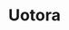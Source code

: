 ---
layout: place
title: "Uotora"
permalink: /new-york/brooklyn/uotora.html
stateAbbr: NY
stateName: New York
cityName: Brooklyn
seo:
  name: "Uotora"
  type: Restaurant
  links: http://uotorabk.com/
description: "Uotora serves delicious sushi in Brooklyn, New York. Try fresh Japanese dishes for a great dining experience. Available for takeout, delivery, and dinner."
place_id: ChIJkVcmgJxbwokRIqAid-4ZjFs
photos:
  - name: >-
      places/ChIJkVcmgJxbwokRIqAid-4ZjFs/photos/AeeoHcIEjFOa8ZayBNw1C6j7IXyQQn7112nT8UeRgnBOYc1iINVwXAnboIARKVzDsvmGdpwAUdF9BIPXOsN43txPrrR1ENnieXCcISLnZmW85T5UkPW7OI8Q41tQXOzHmx-PjBtly23HetF1_3iTZ3l06rZOexhcNa2ex_V73YuuvZCT9uXQoVRy37GwfOdvgMUUSebA3AVNl_4HLPUt4ofgiwlpWc0ZtfEdyeGboHgS_jtzl57KaJv4ooe-J73n9BnEnRGuoMzWdEGxyFVF5_5h9FinjfsyXRDUrNimqdd7s9IWwjIoay3233XDfBJYHwOjB6DETokOVOwukoAUC-BGNF-hBibeWLXEE_MJpZ9Wdk-X7Bz1r8t4GI24UnO78ZnnxJQVpPeoBTmeTylGhsgKncuPSOnUcJGwxX8U8Tv7Yss
    widthPx: 4080
    heightPx: 3072
    authorAttributions:
      - displayName: EAM Vibing
        uri: https://maps.google.com/maps/contrib/116229455988403294354
        photoUri: >-
          https://lh3.googleusercontent.com/a-/ALV-UjX4fG2pLeYKg5liz5pDDej_sGJp5IFloXotL4Y5JKxH20-rxmSe=s100-p-k-no-mo
    flagContentUri: >-
      https://www.google.com/local/imagery/report/?cb_client=maps_api_places.places_api&image_key=!1e10!2sCIHM0ogKEICAgIDj6aivJQ&hl=en-US
    googleMapsUri: >-
      https://www.google.com/maps/place//data=!3m4!1e2!3m2!1sCIHM0ogKEICAgIDj6aivJQ!2e10!4m2!3m1!1s0x89c25b9c80265791:0x5b8c19ee7722a022
  - name: >-
      places/ChIJkVcmgJxbwokRIqAid-4ZjFs/photos/AeeoHcKNjCwBNPxI_JjSuIJ_dUDM7GxuQ2Ez2wkhXeQo3cIBSqfLfAANuhEv86YT5s2AeDm99kTQOQulDDdjOjadSo56OmbqIT9xbiQjxllEpUka0dyyDZdMAYXxSDsl8CGFvUQsMpIrYn1RUDy5oRrlt7JtiXN7cF6bXyxPq4iAuIYBFvNPm-Cz0yD6IFxXSQp2UOCD1IOdaUMADQTWCdpqb8BZcCNzXdIHJkzVOVrU3Epgk9h1qdWbMyYnxhWN_a5BNBpexiE_JouUL4Ka6M9llGLyiRKnReb57Dli1uRdLswI27UoJit6bEfJbXLbpj5Umfr-d6yZRKCYVzt1A_FKIRZOM51fR_EVomc4srp4RLgbwDMTNbFohlydqDArCJzdmo2jMaOQ71-A80im1pXEUUH9cWqk8tj3jotFlKjGVupmxV2j
    widthPx: 4800
    heightPx: 3600
    authorAttributions:
      - displayName: Joshua Touriz
        uri: https://maps.google.com/maps/contrib/116311304640139927276
        photoUri: >-
          https://lh3.googleusercontent.com/a-/ALV-UjXiO71i5T8WtAzH9TSxtUnBc7MWLaPcb4fGpy2tnt5K3wsEW5E=s100-p-k-no-mo
    flagContentUri: >-
      https://www.google.com/local/imagery/report/?cb_client=maps_api_places.places_api&image_key=!1e10!2sCIHM0ogKEICAgIDOnOOAnwE&hl=en-US
    googleMapsUri: >-
      https://www.google.com/maps/place//data=!3m4!1e2!3m2!1sCIHM0ogKEICAgIDOnOOAnwE!2e10!4m2!3m1!1s0x89c25b9c80265791:0x5b8c19ee7722a022
  - name: >-
      places/ChIJkVcmgJxbwokRIqAid-4ZjFs/photos/AeeoHcL-zaO_zs8nWQqMf3KNHJtV0xKGF9RnGNf4yOMm6zKvYyIfxIwmC4K79b4UwebPFRoVwVVDAyTGNUTey-ELEO6q3zJN2f1nShfv9BTfIs38ijLxmk2Spvhgo7lZms006cJYq4P1iMil_qRltgYiGV0TU1tToQ4goJXOAIwaKdvQ0TdL_12e6z3K_tRVGGmvorYsgayKxYtCTLjYYkCDYav2uALRQiMot0rQ-ZjpxHI9N1L9iZaPqwDw9d2td3V7zSqMnyo3YE2kt10Tmdu_6zhgbkVnIyn_HiuYaKlPgyyc2dnYCkqqG5z5A37A12BG5u7AJbLqZDhBFahAoh30NNVs1fJjz4BxZML0w6IMj9LavhzSduwMDD7mQbHo0wjeUGR_aCpXz0R5ttJMN3pTq4zeCvXH7j8TcwQ2EUE5Oh94Dg
    widthPx: 3000
    heightPx: 4000
    authorAttributions:
      - displayName: 유진
        uri: https://maps.google.com/maps/contrib/110574039566320213856
        photoUri: >-
          https://lh3.googleusercontent.com/a/ACg8ocKJ7C6ooTVsClVbnBzdPKGKnpoggcwv_toaXBiQKLduh7-vEw=s100-p-k-no-mo
    flagContentUri: >-
      https://www.google.com/local/imagery/report/?cb_client=maps_api_places.places_api&image_key=!1e10!2sCIHM0ogKEICAgICLqs7geQ&hl=en-US
    googleMapsUri: >-
      https://www.google.com/maps/place//data=!3m4!1e2!3m2!1sCIHM0ogKEICAgICLqs7geQ!2e10!4m2!3m1!1s0x89c25b9c80265791:0x5b8c19ee7722a022
  - name: >-
      places/ChIJkVcmgJxbwokRIqAid-4ZjFs/photos/AeeoHcKSEFb5dzLeLm6peHJuKTNsW6bw5Tjp7pPaE0Ek1KX7lZOYHJcNc3hiKPrFTqPpw9fe4pkSHy5InWJP8BCaNxUkd3aW9bfvHs_BuSzOje6QBe6LDrvS0PduxlUSjhZMe2y0zPHEhuFzaDHbNjgvyvuHjQwBLlr-nKos8T8tsnrvHU8UMzK-Jcu7d-Dckl8L-GbbN0ZwCilBff92Mj4SYCzwfD24hDCaPypUXngD2Xb1zfn54JBIx693Bk9bYb3bw3UAPcVa0BFx63R-Db03a1Ps3RlSqIBEhC1df4lR5EwMP3mvPZJy61ppm6wtSlFQNyqSoZw9jjdKHxZ5Zt7dhfmpqH76uGuaLuQ5hPyIMrz4WhGgYFK9PRyCwNOpHYefrpQ9nMbpXZ5xuY6kjWNrJcZsHEhPuUSxrn5bQskfZ9Fscw
    widthPx: 4080
    heightPx: 3072
    authorAttributions:
      - displayName: AD W
        uri: https://maps.google.com/maps/contrib/115088606321397040913
        photoUri: >-
          https://lh3.googleusercontent.com/a/ACg8ocJ9LEwS06-f7KWbAHkhdxZTD55YBwumHJoavI2I7e5jID_z7mY5=s100-p-k-no-mo
    flagContentUri: >-
      https://www.google.com/local/imagery/report/?cb_client=maps_api_places.places_api&image_key=!1e10!2sCIHM0ogKEICAgIC7-P34ZQ&hl=en-US
    googleMapsUri: >-
      https://www.google.com/maps/place//data=!3m4!1e2!3m2!1sCIHM0ogKEICAgIC7-P34ZQ!2e10!4m2!3m1!1s0x89c25b9c80265791:0x5b8c19ee7722a022
  - name: >-
      places/ChIJkVcmgJxbwokRIqAid-4ZjFs/photos/AeeoHcKjg32pfRiItfXlowOt0w3IBZ_R71eVAzPf1OOSIAmc0Ai7RnpAoz0gDHVrdMqAA4k5j2FRkZiV4Yujw2rlp24dp6F2MxX8lAy4MyCk4322a_xrSqhcjV7mOzwFyzg--h85lSIUmfnajCco3sBX67vd-MhMDSu2lVNvq-lPZ_PqGV967OoYF55k6ui_bV8c8_hhqebYhkm-rAjzPWE_MzsD4WYZn5gFhpr9FPj9yW8qNwtX0uUn72sPXBh0uoisV4kg0DSPjTcrumw83B5uq4kXSeFlvaFkH6ObQfmVW8Y_aa0l-lilVDRe2yJlSnj48BPqzYOwdAhNypdqXrgp80h2NznDomYiRe7unRomwzoszCn404LYckYU6gd--28U2KOG00asgyRanYeOV6rT4yraOIGqLBXC4dTWK4PxTt8r1HS4
    widthPx: 4032
    heightPx: 3024
    authorAttributions:
      - displayName: Erin Hwang
        uri: https://maps.google.com/maps/contrib/105701907704493503712
        photoUri: >-
          https://lh3.googleusercontent.com/a-/ALV-UjWfgTjF05-daLexhfOjQEtRF0DwIva-NYSeMVAfZ3QJzMXA6kIM=s100-p-k-no-mo
    flagContentUri: >-
      https://www.google.com/local/imagery/report/?cb_client=maps_api_places.places_api&image_key=!1e10!2sCIHM0ogKEICAgIDOgcG9iwE&hl=en-US
    googleMapsUri: >-
      https://www.google.com/maps/place//data=!3m4!1e2!3m2!1sCIHM0ogKEICAgIDOgcG9iwE!2e10!4m2!3m1!1s0x89c25b9c80265791:0x5b8c19ee7722a022
  - name: >-
      places/ChIJkVcmgJxbwokRIqAid-4ZjFs/photos/AeeoHcIAP1EYfmTieQFOczt8XpvB0QWQiKnus5suk_vP3crzMekMR66M0qRrYD_jpPMf2Ryja5P4goSS7PcEFnEnontonadzWkuDRyCh64cMWqpVNIN1qTz8tGA27jvoGa8576TxsxDrLJ0w6gmoCEvEFL9_MUe01S90-9TscofuM3tQUrX6PwWF2Hf0GbKgqlGvYSI-puPR6ebZJgzJiTG14afQlnOoq9o1Ntza_hImeEYvRRdJCcviXHWa-40-pAeyDXJ8BxvnzHKTlVE6LDf3kbsox3r8bVmSs7AfYVcPBw9hw5ixuszykJqk8vCG5ngVyk-uEwPUQjbElRq6dV6APU1wIvr2pIseXjQp2y73SpUY8CAMymzA0iHxYZ6zXsXdwC8JaVJ-IDJgrodDw03T74NedKzdZsg5pnzDOQ1QArk2GVI0
    widthPx: 3000
    heightPx: 4000
    authorAttributions:
      - displayName: 유진
        uri: https://maps.google.com/maps/contrib/110574039566320213856
        photoUri: >-
          https://lh3.googleusercontent.com/a/ACg8ocKJ7C6ooTVsClVbnBzdPKGKnpoggcwv_toaXBiQKLduh7-vEw=s100-p-k-no-mo
    flagContentUri: >-
      https://www.google.com/local/imagery/report/?cb_client=maps_api_places.places_api&image_key=!1e10!2sCIHM0ogKEICAgICLqs7guQE&hl=en-US
    googleMapsUri: >-
      https://www.google.com/maps/place//data=!3m4!1e2!3m2!1sCIHM0ogKEICAgICLqs7guQE!2e10!4m2!3m1!1s0x89c25b9c80265791:0x5b8c19ee7722a022
  - name: >-
      places/ChIJkVcmgJxbwokRIqAid-4ZjFs/photos/AeeoHcK2GuPz0nRlh_H6CgWBvkwE-cts6L1xpjuM4el6O8DKpve3BidWCnW2dZuvpE_NqphN1yiLX0iumlxw7ZBkQlvYjDEydMZMuFpFWvCiSeqWSPSk_-Who6MHr6Su7pqNv40fQ-yayWN921LYLqCWgQBcb3CRIKJrciNWfgqbifei6XApG5Tz9hC3WbZAgy_w3wlcI7LafAKjqcjRlzn4HI7mvh-pydCmBoxrFJ2uBDEZdkiwzhgtJiHRATL7vkkHRDTbLGFfhQUT9Bt2Ynh3k7WxO48szR8hdi7fegAdZgCv6Yamjm5IVerzhOWb8xMysZMcNXgytEOf0jWGm6b7YsvMHBh2MZ94Fp9HMv7vMVrv-gQOE9EwpJTE9QGUYYXT-QOG3zWL6R-QijzKFglUxAWw7_xvlVmjuVVqiHYHJaAZaTlc
    widthPx: 4080
    heightPx: 3072
    authorAttributions:
      - displayName: AD W
        uri: https://maps.google.com/maps/contrib/115088606321397040913
        photoUri: >-
          https://lh3.googleusercontent.com/a/ACg8ocJ9LEwS06-f7KWbAHkhdxZTD55YBwumHJoavI2I7e5jID_z7mY5=s100-p-k-no-mo
    flagContentUri: >-
      https://www.google.com/local/imagery/report/?cb_client=maps_api_places.places_api&image_key=!1e10!2sCIHM0ogKEICAgIC7-P345QE&hl=en-US
    googleMapsUri: >-
      https://www.google.com/maps/place//data=!3m4!1e2!3m2!1sCIHM0ogKEICAgIC7-P345QE!2e10!4m2!3m1!1s0x89c25b9c80265791:0x5b8c19ee7722a022
  - name: >-
      places/ChIJkVcmgJxbwokRIqAid-4ZjFs/photos/AeeoHcJAc4htnPn9W5VvYclv3njMYK5EE_34DVjeD7yjVjtvWYgzGj5c-ZpqtJnU9_DbAJKzS3fkJg8fqkLWp_Wt9WpXzxOF6jLbmCSNIJAHWEisI_muFX15bb5q8AV8Bo6tcmFsT_TOmCriNRUxDkQ8oPt0YiZDpxJtZTSVJ7poDKrvOT7phXApGdYukbqlkk4zdmG9ZpNapLWjHluXbcuDzdwYWcfNAyowa8m4M2UEVEkhfiQQ1x9eXSSX_jx6LD8ZseLvuyc8NKa53H__qtp3UNkbyhjogiP2UCqVDXr1PdByxTA3wJMaQZ0K3rFCt2J0nZcDj008Y4afkalsPY5_oAEWBoFuYN91es0oLqbWUREONUzGfxN-5rBx58GTqX24HkHOrMnnQtkV_7jdyselbKyhMSQ5wWEh_yFcFbaGEq-CSiBe
    widthPx: 3024
    heightPx: 4032
    authorAttributions:
      - displayName: Erin Hwang
        uri: https://maps.google.com/maps/contrib/105701907704493503712
        photoUri: >-
          https://lh3.googleusercontent.com/a-/ALV-UjWfgTjF05-daLexhfOjQEtRF0DwIva-NYSeMVAfZ3QJzMXA6kIM=s100-p-k-no-mo
    flagContentUri: >-
      https://www.google.com/local/imagery/report/?cb_client=maps_api_places.places_api&image_key=!1e10!2sCIHM0ogKEICAgIDOgcG92wE&hl=en-US
    googleMapsUri: >-
      https://www.google.com/maps/place//data=!3m4!1e2!3m2!1sCIHM0ogKEICAgIDOgcG92wE!2e10!4m2!3m1!1s0x89c25b9c80265791:0x5b8c19ee7722a022
  - name: >-
      places/ChIJkVcmgJxbwokRIqAid-4ZjFs/photos/AeeoHcILZgDWrDN0k0HUgrMDUBCuokuIGWowspfNSkcPRMwcXbNa6DII4Qwyi6ZGmhRL4p06MD_xgKg40OSAKZwo19OASf4zYLYGVNrh0TN9B-lIqTn9ySOFGocnkOv1p4cTuX6fsu8OZMmenrZAn-rb2VKd92rv4KolTs-_E3whSWzPKkMrOu9lDlSbej67IpoWLfIVnAwqhWyoX-PxCyufi0oqkbThdwL7AVJwawGUf1rTm811Un66oyT5lxnmiyU2gpVrGyN38m-FekLSDkbVHPU0nZzdIJHAFXcTtmGdjIgZtaDwh9s3L_KjZWrqwKRDa0Et_JxPOkNSFnJ-CjoirhRv2nxj3zTeWVjlitK9VA8lUif7WQ4GuHAwquDxrakIsPlDwIAfb6rqQQP2b6C8vd_cYMVwNM4yyqrZWkg6kQHV5rD1
    widthPx: 4080
    heightPx: 3072
    authorAttributions:
      - displayName: AD W
        uri: https://maps.google.com/maps/contrib/115088606321397040913
        photoUri: >-
          https://lh3.googleusercontent.com/a/ACg8ocJ9LEwS06-f7KWbAHkhdxZTD55YBwumHJoavI2I7e5jID_z7mY5=s100-p-k-no-mo
    flagContentUri: >-
      https://www.google.com/local/imagery/report/?cb_client=maps_api_places.places_api&image_key=!1e10!2sCIHM0ogKEICAgIC7-P34-QE&hl=en-US
    googleMapsUri: >-
      https://www.google.com/maps/place//data=!3m4!1e2!3m2!1sCIHM0ogKEICAgIC7-P34-QE!2e10!4m2!3m1!1s0x89c25b9c80265791:0x5b8c19ee7722a022
  - name: >-
      places/ChIJkVcmgJxbwokRIqAid-4ZjFs/photos/AeeoHcILMjXlKDMwGNQ_Llu5CZZnN8UWdoWuhiIZU1_mbsqH0qyXj3EmWwFZ9yMopPt2wfISeBjr2bn8ERyqV9m7iEnwAIMgAH0exV0EA0LYrWzODumPRa8QHM57r-JAopuvcj1zPcM3ioc9bXFQ4NZkZ_FXOwcq37WC5z67FLErHd8nQ8vCB0JbbLGaWKBIqf1eEdfMq2dBQyMCUz6IXZPOFOcFULNAVVgKJzi0BcqVRLfoht_6UBVbt00xT64i53s1Q8IP41WX6gWAvv3EwxdtTeBoCQcMU9olc9XXp286Scg_m8yHuA_tagVRJlAF2N6K8oMDMgTOw16N2CEbMnp4qV4PTj2R3yJ1hiNuEXwPvaWevaY8x4cL2HZPIoQUudNaAoYoQoi2xntO5rL_CEU8DafazVl0HRrqh7yvNIoBFK11nw
    widthPx: 3024
    heightPx: 4032
    authorAttributions:
      - displayName: Emily
        uri: https://maps.google.com/maps/contrib/110940831897834395163
        photoUri: >-
          https://lh3.googleusercontent.com/a-/ALV-UjUZbGj74HoNehQDrPgolM0RmXhLnqFwrifaSdYFu4uT7jUVTMmI=s100-p-k-no-mo
    flagContentUri: >-
      https://www.google.com/local/imagery/report/?cb_client=maps_api_places.places_api&image_key=!1e10!2sCIHM0ogKEICAgIDK54CYBQ&hl=en-US
    googleMapsUri: >-
      https://www.google.com/maps/place//data=!3m4!1e2!3m2!1sCIHM0ogKEICAgIDK54CYBQ!2e10!4m2!3m1!1s0x89c25b9c80265791:0x5b8c19ee7722a022
address: 1075 Bergen St, Brooklyn, NY 11216, USA
street: 1075 Bergen St
city: Brooklyn
state: NY
zip: '11216'
country: USA
neighborhood: Crown Heights
latitude: '40.676331'
longitude: '-73.950512'
accessibility_options:
  wheelchairAccessibleParking: false
  wheelchairAccessibleEntrance: true
business_status: OPERATIONAL
name: Uotora
google_maps_links:
  directionsUri: >-
    https://www.google.com/maps/dir//''/data=!4m7!4m6!1m1!4e2!1m2!1m1!1s0x89c25b9c80265791:0x5b8c19ee7722a022!3e0
  placeUri: https://maps.google.com/?cid=6596676066182602786
  writeAReviewUri: >-
    https://www.google.com/maps/place//data=!4m3!3m2!1s0x89c25b9c80265791:0x5b8c19ee7722a022!12e1
  reviewsUri: >-
    https://www.google.com/maps/place//data=!4m4!3m3!1s0x89c25b9c80265791:0x5b8c19ee7722a022!9m1!1b1
  photosUri: >-
    https://www.google.com/maps/place//data=!4m3!3m2!1s0x89c25b9c80265791:0x5b8c19ee7722a022!10e5
primary_type: Sushi Restaurant
opening_hours:
  regular: null
  current: null
secondary_opening_hours:
  regular:
    weekdayDescriptions: null
    type: null
  current:
    weekdayDescriptions: null
    type: null
phone: (718) 513-0724
price_level: null
price_range: $100 &ndash; & up
rating: '4.6'
rating_count: 0
website: http://uotorabk.com/
reviews:
  - name: >-
      places/ChIJkVcmgJxbwokRIqAid-4ZjFs/reviews/ChZDSUhNMG9nS0VJQ0FnSUQ3bWN5alJnEAE
    relativePublishTimeDescription: 7 months ago
    rating: 5
    text:
      text: >-
        One of the best omakase experiences I’ve ever had. The restaurant had a
        quiet but authentic feeling atmosphere. Highly recommend and will
        definitely be coming back again
      languageCode: en
    originalText:
      text: >-
        One of the best omakase experiences I’ve ever had. The restaurant had a
        quiet but authentic feeling atmosphere. Highly recommend and will
        definitely be coming back again
      languageCode: en
    authorAttribution:
      displayName: Anthony Chang
      uri: https://www.google.com/maps/contrib/108605023972810415510/reviews
      photoUri: >-
        https://lh3.googleusercontent.com/a-/ALV-UjU-X6KSDmtdFtCUg47V9oDwiuTFXMH0feUpCZ3OB3mLJoVCN76D=s128-c0x00000000-cc-rp-mo-ba3
    publishTime: '2024-08-25T21:59:06.277574Z'
    flagContentUri: >-
      https://www.google.com/local/review/rap/report?postId=ChZDSUhNMG9nS0VJQ0FnSUQ3bWN5alJnEAE&d=17924085&t=1
    googleMapsUri: >-
      https://www.google.com/maps/reviews/data=!4m6!14m5!1m4!2m3!1sChZDSUhNMG9nS0VJQ0FnSUQ3bWN5alJnEAE!2m1!1s0x89c25b9c80265791:0x5b8c19ee7722a022
  - name: >-
      places/ChIJkVcmgJxbwokRIqAid-4ZjFs/reviews/ChZDSUhNMG9nS0VJQ0FnSUM3LUwzc1BBEAE
    relativePublishTimeDescription: 8 months ago
    rating: 5
    text:
      text: >-
        Great casual omakase experience


        Bae surprised me with dinner- I thought we were just gonna pop into a
        place that had oysters bc I was craving them.


        Got the sushi omakase, 2 different sake carafes, and an extra oyster


        The oysters were 15/10. So creamy and flavorful. Not super cold as most
        Western style oysters, which allowed the flavor really shine. The soft
        shell crab was also perfect.


        As others have shared, the omakase arrives in flights, which isn't
        horrible but I see what people mean about not getting the freshest piece
        of each round. I think a bit of wasabi was added between the fish and
        rice of some pieces, which took away from the experience of the fish in
        my opinion. Still, it was very delicious.


        The miso soup service at the end of the meal arrived in a perfect cup
        for sipping. The tiny clams were a pleasant surprise that elevated the
        mild soup. Now I want all my miso soup with clams!


        The staff was all very friendly, professional, and knowledgeable about
        the menu.


        Would return to try their other non-omakase menu items.
      languageCode: en
    originalText:
      text: >-
        Great casual omakase experience


        Bae surprised me with dinner- I thought we were just gonna pop into a
        place that had oysters bc I was craving them.


        Got the sushi omakase, 2 different sake carafes, and an extra oyster


        The oysters were 15/10. So creamy and flavorful. Not super cold as most
        Western style oysters, which allowed the flavor really shine. The soft
        shell crab was also perfect.


        As others have shared, the omakase arrives in flights, which isn't
        horrible but I see what people mean about not getting the freshest piece
        of each round. I think a bit of wasabi was added between the fish and
        rice of some pieces, which took away from the experience of the fish in
        my opinion. Still, it was very delicious.


        The miso soup service at the end of the meal arrived in a perfect cup
        for sipping. The tiny clams were a pleasant surprise that elevated the
        mild soup. Now I want all my miso soup with clams!


        The staff was all very friendly, professional, and knowledgeable about
        the menu.


        Would return to try their other non-omakase menu items.
      languageCode: en
    authorAttribution:
      displayName: AD W
      uri: https://www.google.com/maps/contrib/115088606321397040913/reviews
      photoUri: >-
        https://lh3.googleusercontent.com/a/ACg8ocJ9LEwS06-f7KWbAHkhdxZTD55YBwumHJoavI2I7e5jID_z7mY5=s128-c0x00000000-cc-rp-mo-ba4
    publishTime: '2024-08-12T12:25:52.986570Z'
    flagContentUri: >-
      https://www.google.com/local/review/rap/report?postId=ChZDSUhNMG9nS0VJQ0FnSUM3LUwzc1BBEAE&d=17924085&t=1
    googleMapsUri: >-
      https://www.google.com/maps/reviews/data=!4m6!14m5!1m4!2m3!1sChZDSUhNMG9nS0VJQ0FnSUM3LUwzc1BBEAE!2m1!1s0x89c25b9c80265791:0x5b8c19ee7722a022
  - name: >-
      places/ChIJkVcmgJxbwokRIqAid-4ZjFs/reviews/ChdDSUhNMG9nS0VJQ0FnSUNMcXM3ZzZRRRAB
    relativePublishTimeDescription: 9 months ago
    rating: 5
    text:
      text: >-
        Very nice omakase experience. The place is compact but neat. Sushi was
        delicious. I recommend adding ootoro for an additional piece.
      languageCode: en
    originalText:
      text: >-
        Very nice omakase experience. The place is compact but neat. Sushi was
        delicious. I recommend adding ootoro for an additional piece.
      languageCode: en
    authorAttribution:
      displayName: 유진
      uri: https://www.google.com/maps/contrib/110574039566320213856/reviews
      photoUri: >-
        https://lh3.googleusercontent.com/a/ACg8ocKJ7C6ooTVsClVbnBzdPKGKnpoggcwv_toaXBiQKLduh7-vEw=s128-c0x00000000-cc-rp-mo
    publishTime: '2024-06-18T00:32:27.090153Z'
    flagContentUri: >-
      https://www.google.com/local/review/rap/report?postId=ChdDSUhNMG9nS0VJQ0FnSUNMcXM3ZzZRRRAB&d=17924085&t=1
    googleMapsUri: >-
      https://www.google.com/maps/reviews/data=!4m6!14m5!1m4!2m3!1sChdDSUhNMG9nS0VJQ0FnSUNMcXM3ZzZRRRAB!2m1!1s0x89c25b9c80265791:0x5b8c19ee7722a022
  - name: >-
      places/ChIJkVcmgJxbwokRIqAid-4ZjFs/reviews/ChdDSUhNMG9nS0VJQ0FnTURBaE9ISjNnRRAB
    relativePublishTimeDescription: 2 months ago
    rating: 4
    text:
      text: >-
        I lived right next door to Uotora for three years and finally decided to
        try it. This was my first omakase and they were super accommodating to
        my many allergies (shellfish and carrots), which made me feel completely
        at ease and able to fully enjoy the meal.


        Beyond the amazing food, I loved the atmosphere of the space—intimate
        and welcoming. Each time the chef presented a new piece, they shared
        where the fish was from, which added such a special touch to the
        experience.


        If you’re looking for a top-tier omakase with warm hospitality and
        incredible food, Uotora is a must.
      languageCode: en
    originalText:
      text: >-
        I lived right next door to Uotora for three years and finally decided to
        try it. This was my first omakase and they were super accommodating to
        my many allergies (shellfish and carrots), which made me feel completely
        at ease and able to fully enjoy the meal.


        Beyond the amazing food, I loved the atmosphere of the space—intimate
        and welcoming. Each time the chef presented a new piece, they shared
        where the fish was from, which added such a special touch to the
        experience.


        If you’re looking for a top-tier omakase with warm hospitality and
        incredible food, Uotora is a must.
      languageCode: en
    authorAttribution:
      displayName: Estee Daveed
      uri: https://www.google.com/maps/contrib/109353871033883685379/reviews
      photoUri: >-
        https://lh3.googleusercontent.com/a-/ALV-UjXmX4crN0thHqjZQiIPSpboVoPIx9IkGsWITrok0PsOBtJm4GRg=s128-c0x00000000-cc-rp-mo-ba2
    publishTime: '2025-02-07T00:29:16.228108Z'
    flagContentUri: >-
      https://www.google.com/local/review/rap/report?postId=ChdDSUhNMG9nS0VJQ0FnTURBaE9ISjNnRRAB&d=17924085&t=1
    googleMapsUri: >-
      https://www.google.com/maps/reviews/data=!4m6!14m5!1m4!2m3!1sChdDSUhNMG9nS0VJQ0FnTURBaE9ISjNnRRAB!2m1!1s0x89c25b9c80265791:0x5b8c19ee7722a022
  - name: >-
      places/ChIJkVcmgJxbwokRIqAid-4ZjFs/reviews/ChZDSUhNMG9nS0VJQ0FnTUN3OGNxS1V3EAE
    relativePublishTimeDescription: 3 weeks ago
    rating: 1
    text:
      text: >-
        Walked in for our omakase reservation and it smelled like a sorority
        house with the AC out for 3 days in the summer. Straight up fish market.
        very off putting and big red flag for the freshness of the fish. Astoria
        Seafood has all of their fish on ice right by where everyone eats and
        there is no smell at all. Never been to an omakase restaurant that
        reeked like a lake with hypoxia
      languageCode: en
    originalText:
      text: >-
        Walked in for our omakase reservation and it smelled like a sorority
        house with the AC out for 3 days in the summer. Straight up fish market.
        very off putting and big red flag for the freshness of the fish. Astoria
        Seafood has all of their fish on ice right by where everyone eats and
        there is no smell at all. Never been to an omakase restaurant that
        reeked like a lake with hypoxia
      languageCode: en
    authorAttribution:
      displayName: Trey Swan
      uri: https://www.google.com/maps/contrib/102483885333171156097/reviews
      photoUri: >-
        https://lh3.googleusercontent.com/a/ACg8ocJMeLXQ4iGyznYYydpl6_wPXSZCmf9_YMFLg431968NcCPjEw=s128-c0x00000000-cc-rp-mo
    publishTime: '2025-03-19T15:18:00.290285Z'
    flagContentUri: >-
      https://www.google.com/local/review/rap/report?postId=ChZDSUhNMG9nS0VJQ0FnTUN3OGNxS1V3EAE&d=17924085&t=1
    googleMapsUri: >-
      https://www.google.com/maps/reviews/data=!4m6!14m5!1m4!2m3!1sChZDSUhNMG9nS0VJQ0FnTUN3OGNxS1V3EAE!2m1!1s0x89c25b9c80265791:0x5b8c19ee7722a022
parking_options:
  valetParking: false
payment_options:
  acceptsCreditCards: true
  acceptsDebitCards: true
  acceptsCashOnly: false
  acceptsNfc: true
allow_dogs: null
curbside_pickup: null
delivery: true
dine_in: true
good_for_children: false
good_for_groups: true
good_for_sports: false
live_music: false
menu_for_children: false
outdoor_seating: false
reservable: true
restroom: true
serves_beer: true
serves_breakfast: false
serves_brunch: null
serves_cocktails: null
serves_coffee: false
serves_dinner: true
serves_dessert: true
serves_lunch: null
serves_vegetarian_food: true
serves_wine: true
takeout: true
update_category: essentials
summary: null

---